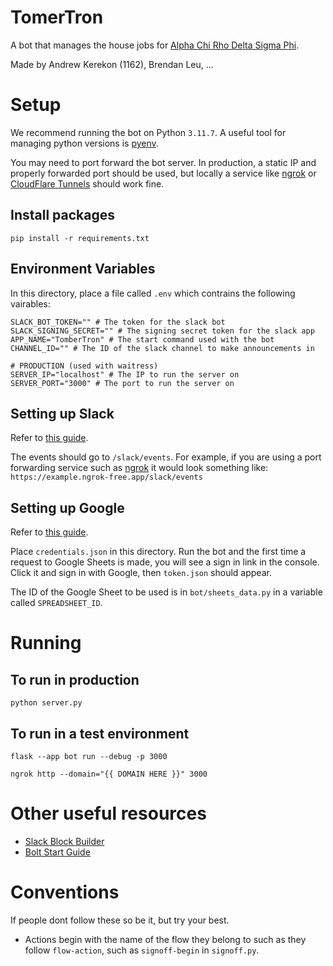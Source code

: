 # TomerTron
A bot that manages the house jobs for [Alpha Chi Rho Delta Sigma Phi](https://axpdsp.org/).

Made by Andrew Kerekon (1162), Brendan Leu, ...

# Setup
We recommend running the bot on Python `3.11.7`. A useful tool for managing python versions is [pyenv](https://github.com/pyenv/pyenv).

You may need to port forward the bot server. In production, a static IP and properly forwarded port should be used, but locally a service like [ngrok](https://ngrok.com/download) or [CloudFlare Tunnels](https://www.cloudflare.com/products/tunnel/) should work fine.

## Install packages
`pip install -r requirements.txt`

## Environment Variables
In this directory, place a file called `.env` which contrains the following vairables:
```
SLACK_BOT_TOKEN="" # The token for the slack bot
SLACK_SIGNING_SECRET="" # The signing secret token for the slack app 
APP_NAME="TomberTron" # The start command used with the bot
CHANNEL_ID="" # The ID of the slack channel to make announcements in

# PRODUCTION (used with waitress)
SERVER_IP="localhost" # The IP to run the server on
SERVER_PORT="3000" # The port to run the server on
```

## Setting up Slack
Refer to [this guide](https://developers.google.com/sheets/api/quickstart/python).

The events should go to `/slack/events`. For example, if you are using a port forwarding service such as [ngrok](https://ngrok.com/download) it would look something like: `https://example.ngrok-free.app/slack/events`


## Setting up Google
Refer to [this guide](https://developers.google.com/sheets/api/quickstart/python).

Place `credentials.json` in this directory. Run the bot and the first time a request to Google Sheets is made, you will see a sign in link in the console. Click it and sign in with Google, then `token.json` should appear.

The ID of the Google Sheet to be used is in `bot/sheets_data.py` in a variable called `SPREADSHEET_ID`.

# Running
## To run in production

`python server.py`

## To run in a test environment

`flask --app bot run --debug -p 3000`

`ngrok http --domain="{{ DOMAIN HERE }}" 3000`

# Other useful resources
- [Slack Block Builder](https://app.slack.com/block-kit-builder)
- [Bolt Start Guide](https://slack.dev/bolt-python/tutorial/getting-started-http)

# Conventions
If people dont follow these so be it, but try your best.
- Actions begin with the name of the flow they belong to such as they follow `flow-action`, such as `signoff-begin` in `signoff.py`.
